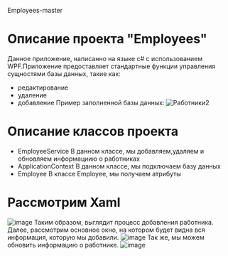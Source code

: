 Employees-master
# Описание проекта "Employees"
  Данное приложение, написанно на языке с# с использованием WPF.Приложение предоставляет стандартные функции управления сущностями базы данных, такие как: 
+  редактирование 
+  удаление 
+  добавление
  Пример заполненной базы данных:
![Работники2](https://user-images.githubusercontent.com/109080032/209126823-05a92b45-0d4e-4611-91af-dbf5d404802d.png)

# Описание классов проекта
 + EmployeeService 
 В данном классе, мы добавляем,удаляем и обновляем информациию о работниках
 + ApplicationContext
 В данном классе, мы подключаем базу данных
 + Employee
 В классе Employee, мы получаем атрибуты
 # Рассмотрим Xaml 
 ![image](https://user-images.githubusercontent.com/109080032/209125929-dc33b862-17ae-4374-af5d-6b0c54df5f75.png)
  Таким образом, выглядит процесс добавления работника.
  Далее, рассмотрим основное окно, на котором будет видна вся информация, которую мы добавили.
  ![image](https://user-images.githubusercontent.com/109080032/209126019-0593ceb5-a074-431c-8418-ec1cead37a89.png)
  Так же, мы можем обновить информацию о работнике.
  ![image](https://user-images.githubusercontent.com/109080032/209126419-2066474a-3142-4d75-996a-db38cc930dec.png)

